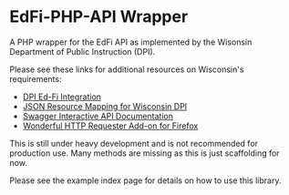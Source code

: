EdFi-PHP-API Wrapper
==============

A PHP wrapper for the EdFi API as implemented by the Wisonsin Department of Public Instruction (DPI).

Please see these links for additional resources on Wisconsin's requirements:

- [DPI Ed-Fi Integration](http://dpi.wi.gov/wisedata/ed-fi-integration)
- [JSON Resource Mapping for Wisconsin DPI](http://dpi.wi.gov/sites/default/files/imce/wisedata/pdf/WISEdata_Ed-Fi_Integration.pdf)
- [Swagger Interactive API Documentation](https://uawisedataapi.dpi.wi.gov/EdFiSwagger/)
- [Wonderful HTTP Requester Add-on for Firefox](https://github.com/tommut/HttpRequester)

This is still under heavy development and is not recommended for production use. Many methods are missing as this is just scaffolding for now.

Please see the example index page for details on how to use this library. 